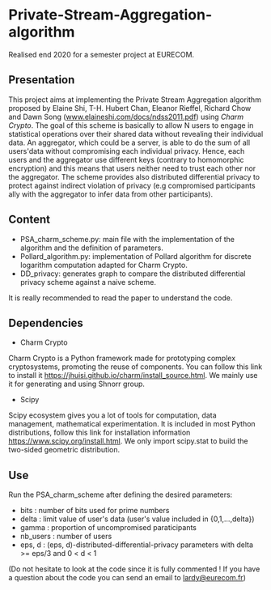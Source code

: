 # Private-Stream-Aggregation-algorithm
Realised end 2020 for a semester project at EURECOM.

## Presentation
This project aims at implementing the Private Stream Aggregation algorithm proposed by Elaine Shi, T-H. Hubert Chan, Eleanor Rieffel, Richard Chow and Dawn Song (www.elaineshi.com/docs/ndss2011.pdf) using *Charm Crypto*.
The goal of this scheme is basically to allow N users to engage in statistical operations over their shared data without revealing their individual data. An aggregator, which could be a server, is able to do the sum of all users'data without compromising each individual privacy. Hence, each users and the aggregator use different keys (contrary to homomorphic encryption) and this means that users neither need to trust each other nor the aggregator.
The scheme provides also distributed differential privacy to protect against indirect violation of privacy (e.g compromised participants ally with the aggregator to infer data from other participants).

## Content
* PSA_charm_scheme.py: main file with the implementation of the algorithm and the definition of parameters.
* Pollard_algorithm.py: implementation of Pollard algorithm for discrete logarithm computation adapted for Charm Crypto.
* DD_privacy: generates graph to compare the distributed differential privacy scheme against a naive scheme.

It is really recommended to read the paper to understand the code.

## Dependencies
* Charm Crypto

Charm Crypto is a Python framework made for prototyping complex cryptosystems, promoting the reuse of components. You can follow this link to install it https://jhuisi.github.io/charm/install_source.html.
We mainly use it for generating and using Shnorr group.
* Scipy

Scipy ecosystem gives you a lot of tools for computation, data management, mathematical experimentation. It is included in most Python distributions, follow this link for installation information https://www.scipy.org/install.html. We only import scipy.stat to build the two-sided geometric distribution.

## Use
Run the PSA_charm_scheme after defining the desired parameters:
* bits : number of bits used for prime numbers
* delta : limit value of user's data (user's value included in {0,1,...,delta})
* gamma : proportion of uncompromised paraticipants
* nb_users : number of users
* eps, d : (eps, d)-distributed-differential-privacy parameters with delta >= eps/3 and 0 < d < 1

(Do not hesitate to look at the code since it is fully commented ! If you have a question about the code you can send an email to lardy@eurecom.fr)





